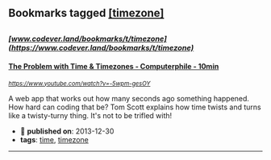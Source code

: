 ## Bookmarks tagged [[timezone]](https://www.codever.land/search?q=[timezone])

_<sup><sup>[www.codever.land/bookmarks/t/timezone](https://www.codever.land/bookmarks/t/timezone)</sup></sup>_
---
#### [The Problem with Time & Timezones - Computerphile - 10min](https://www.youtube.com/watch?v=-5wpm-gesOY)
_<sup>https://www.youtube.com/watch?v=-5wpm-gesOY</sup>_

A web app that works out how many seconds ago something happened. How hard can coding that be? Tom Scott explains how time twists and turns like a twisty-turny thing. It's not to be trifled with!
* :calendar: **published on**: 2013-12-30
* **tags**: [time](../tagged/time.md), [timezone](../tagged/timezone.md)
---
